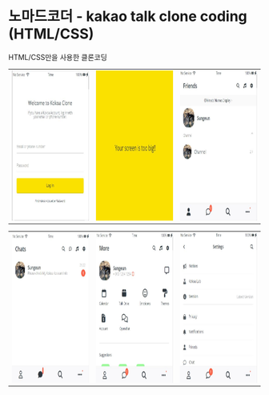 # 노마드코더 - kakao talk clone coding (HTML/CSS)
HTML/CSS만을 사용한 클론코딩

<table>
  <tr>
    <td><img src = "https://github.com/sungeunnn/Kokoa/blob/main/result/index.JPG" width="200" height = "300"/></td> <td><img src = "https://github.com/sungeunnn/Kokoa/blob/main/result/index-size.JPG" width="200" height = "300"/></td> <td><img src = "https://github.com/sungeunnn/Kokoa/blob/main/result/frineds.JPG" width="200" height = "300"/></td>
  </tr>
</table>

<table>
  <tr>
    <td><img src = "https://github.com/sungeunnn/Kokoa/blob/main/result/chats.JPG" width="200" height = "300"/></td> <td><img src = "https://github.com/sungeunnn/Kokoa/blob/main/result/more.JPG" width="200" height = "300"/></td> <td><img src = "https://github.com/sungeunnn/Kokoa/blob/main/result/settings.JPG" width="200" height = "300"/></td>
  </tr>
</table>





